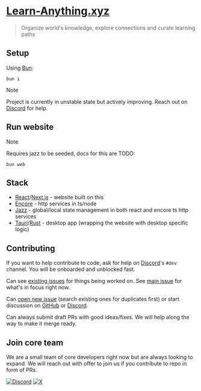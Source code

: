 # [Learn-Anything.xyz](https://learn-anything.xyz)

> Organize world's knowledge, explore connections and curate learning paths

## Setup

Using [Bun](https://bun.sh):

```
bun i
```

> [!NOTE]
> Project is currently in unstable state but actively improving. Reach out on [Discord](https://discord.gg/bxtD8x6aNF) for help.

## Run website

> [!NOTE]
> Requires jazz to be seeded, docs for this are TODO:

```
bun web
```

## Stack

- [React](https://react.dev/)/[Next.js](https://nextjs.org/) - website built on this
- [Encore](https://encore.dev/) - http services in ts/node
- [Jazz](https://jazz.tools/) - global/local state management in both react and encore ts http services
- [Tauri](https://v2.tauri.app/)/[Rust](https://www.rust-lang.org) - desktop app (wrapping the website with desktop specific logic)

## Contributing

If you want to help contribute to code, ask for help on [Discord](https://discord.gg/bxtD8x6aNF)'s `#dev` channel. You will be onboarded and unblocked fast.

Can see [existing issues](../../issues) for things being worked on. See [main issue](../../issues/110) for what's in focus right now.

Can [open new issue](../../issues/new/choose) (search existing ones for duplicates first) or start discussion on [GitHub](../../discussions) or [Discord](https://discord.gg/bxtD8x6aNF).

Can always submit draft PRs with good ideas/fixes. We will help along the way to make it merge ready.

## Join core team

We are a small team of core developers right now but are always looking to expand. We will reach out with offer to join us if you contribute to repo in form of PRs.

[![Discord](https://img.shields.io/badge/Discord-100000?style=flat&logo=discord&logoColor=white&labelColor=black&color=black)](https://discord.com/invite/bxtD8x6aNF) [![X](https://img.shields.io/badge/learnanything-100000?logo=X&color=black)](https://x.com/learnanything_)
